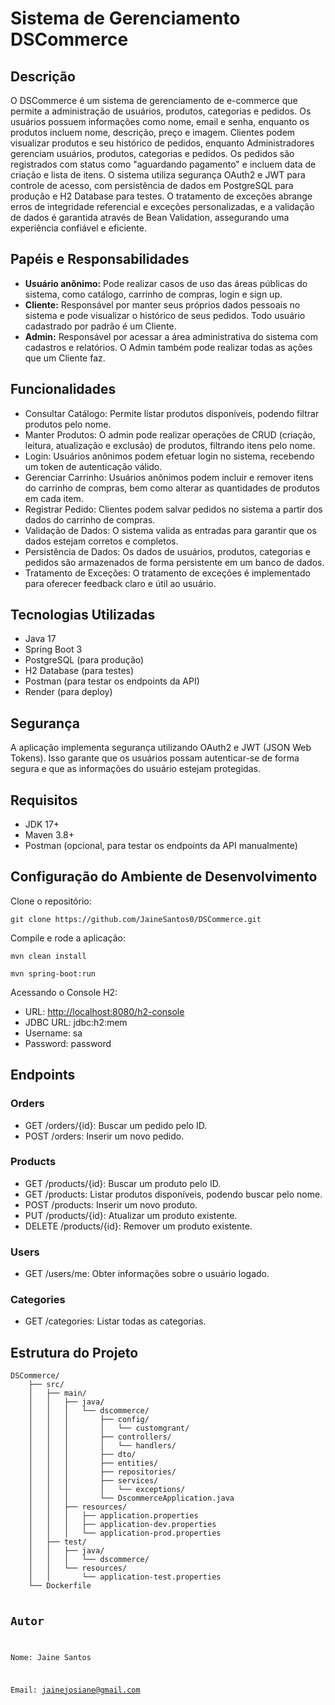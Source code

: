 <h1>Sistema de Gerenciamento DSCommerce</h1>

<h2>Descrição</h2>
<p>O DSCommerce é um sistema de gerenciamento de e-commerce que permite a administração de usuários, produtos, categorias e pedidos. Os usuários possuem informações como nome, email e senha, enquanto os produtos incluem nome, descrição, preço e imagem. Clientes podem visualizar produtos e seu histórico de pedidos, enquanto Administradores gerenciam usuários, produtos, categorias e pedidos. Os pedidos são registrados com status como "aguardando pagamento" e incluem data de criação e lista de itens. O sistema utiliza segurança OAuth2 e JWT para controle de acesso, com persistência de dados em PostgreSQL para produção e H2 Database para testes. O tratamento de exceções abrange erros de integridade referencial e exceções personalizadas, e a validação de dados é garantida através de Bean Validation, assegurando uma experiência confiável e eficiente.</p>

<h2>Papéis e Responsabilidades</h2>
<ul>
    <li><strong>Usuário anônimo:</strong> Pode realizar casos de uso das áreas públicas do sistema, como catálogo, carrinho de compras, login e sign up.</li>
    <li><strong>Cliente:</strong> Responsável por manter seus próprios dados pessoais no sistema e pode visualizar o histórico de seus pedidos. Todo usuário cadastrado por padrão é um Cliente.</li>
    <li><strong>Admin:</strong> Responsável por acessar a área administrativa do sistema com cadastros e relatórios. O Admin também pode realizar todas as ações que um Cliente faz.</li>
</ul>

<h2>Funcionalidades</h2>
<ul>
    <li>Consultar Catálogo: Permite listar produtos disponíveis, podendo filtrar produtos pelo nome.</li>
    <li>Manter Produtos: O admin pode realizar operações de CRUD (criação, leitura, atualização e exclusão) de produtos, filtrando itens pelo nome.</li>
    <li>Login: Usuários anônimos podem efetuar login no sistema, recebendo um token de autenticação válido.</li>
    <li>Gerenciar Carrinho: Usuários anônimos podem incluir e remover itens do carrinho de compras, bem como alterar as quantidades de produtos em cada item.</li>
    <li>Registrar Pedido: Clientes podem salvar pedidos no sistema a partir dos dados do carrinho de compras.</li>
    <li>Validação de Dados: O sistema valida as entradas para garantir que os dados estejam corretos e completos.</li>
    <li>Persistência de Dados: Os dados de usuários, produtos, categorias e pedidos são armazenados de forma persistente em um banco de dados.</li>
    <li>Tratamento de Exceções: O tratamento de exceções é implementado para oferecer feedback claro e útil ao usuário.</li>
</ul>

<h2>Tecnologias Utilizadas</h2>
<ul>
    <li>Java 17</li>
    <li>Spring Boot 3</li>
    <li>PostgreSQL (para produção)</li>
    <li>H2 Database (para testes)</li>
    <li>Postman (para testar os endpoints da API)</li>
    <li>Render (para deploy)</li>
</ul>

<h2>Segurança</h2>
<p>A aplicação implementa segurança utilizando OAuth2 e JWT (JSON Web Tokens). Isso garante que os usuários possam autenticar-se de forma segura e que as informações do usuário estejam protegidas.</p>

<h2>Requisitos</h2>
<ul>
    <li>JDK 17+</li>
    <li>Maven 3.8+</li>
    <li>Postman (opcional, para testar os endpoints da API manualmente)</li>
</ul>

<h2>Configuração do Ambiente de Desenvolvimento</h2>
<p>Clone o repositório:</p>
<pre><code>git clone https://github.com/JaineSantos0/DSCommerce.git</code></pre>

<p>Compile e rode a aplicação:</p>
<pre><code>mvn clean install</code></pre>
<pre><code>mvn spring-boot:run</code></pre>

<p>Acessando o Console H2:</p>
<ul>
    <li>URL: <a href="http://localhost:8080/h2-console">http://localhost:8080/h2-console</a></li>
    <li>JDBC URL: jdbc:h2:mem</li>
    <li>Username: sa</li>
    <li>Password: password</li>
</ul>

<h2>Endpoints</h2>
<h3>Orders</h3>
<ul>
    <li>GET /orders/{id}: Buscar um pedido pelo ID.</li>
    <li>POST /orders: Inserir um novo pedido.</li>
</ul>

<h3>Products</h3>
<ul>
    <li>GET /products/{id}: Buscar um produto pelo ID.</li>
    <li>GET /products: Listar produtos disponíveis, podendo buscar pelo nome.</li>
    <li>POST /products: Inserir um novo produto.</li>
    <li>PUT /products/{id}: Atualizar um produto existente.</li>
    <li>DELETE /products/{id}: Remover um produto existente.</li>
</ul>

<h3>Users</h3>
<ul>
    <li>GET /users/me: Obter informações sobre o usuário logado.</li>
</ul>

<h3>Categories</h3>
<ul>
    <li>GET /categories: Listar todas as categorias.</li>
</ul>

<h2>Estrutura do Projeto</h2>
<pre><code>DSCommerce/
    ├── src/
    │   ├── main/
    │   │   ├── java/
    │   │   │   └── dscommerce/
    │   │   │       ├── config/
    │   │   │       │   └── customgrant/
    │   │   │       ├── controllers/
    │   │   │       │   └── handlers/
    │   │   │       ├── dto/
    │   │   │       ├── entities/
    │   │   │       ├── repositories/
    │   │   │       ├── services/
    │   │   │       │   └── exceptions/
    │   │   │       └── DscommerceApplication.java
    │   │   ├── resources/
    │   │   │   ├── application.properties
    │   │   │   ├── application-dev.properties
    │   │   │   └── application-prod.properties
    │   ├── test/
    │   │   ├── java/
    │   │   │   └── dscommerce/
    │   │   └── resources/
    │   │       └── application-test.properties
    └── Dockerfile


<h2>Autor</h2>
<p>Nome: Jaine Santos</p>
<p>Email: <a href="mailto:jainejosiane@gmail.com">jainejosiane@gmail.com</a></p>
